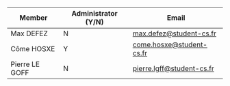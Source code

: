 | Member    | Administrator (Y/N) | Email
| -------- | ------- | ----------- | 
| Max DEFEZ | N | max.defez@student-cs.fr |
| Côme HOSXE | Y | come.hosxe@student-cs.fr |
| Pierre LE GOFF | N | pierre.lgff@student-cs.fr |